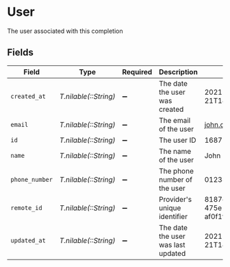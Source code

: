 # User

The user associated with this completion


## Fields

| Field                                | Type                                 | Required                             | Description                          | Example                              |
| ------------------------------------ | ------------------------------------ | ------------------------------------ | ------------------------------------ | ------------------------------------ |
| `created_at`                         | *T.nilable(::String)*                | :heavy_minus_sign:                   | The date the user was created        | 2021-07-21T14:00:00.000Z             |
| `email`                              | *T.nilable(::String)*                | :heavy_minus_sign:                   | The email of the user                | john.doe@company.com                 |
| `id`                                 | *T.nilable(::String)*                | :heavy_minus_sign:                   | The user ID                          | 16873                                |
| `name`                               | *T.nilable(::String)*                | :heavy_minus_sign:                   | The name of the user                 | John Doe                             |
| `phone_number`                       | *T.nilable(::String)*                | :heavy_minus_sign:                   | The phone number of the user         | 0123456789                           |
| `remote_id`                          | *T.nilable(::String)*                | :heavy_minus_sign:                   | Provider's unique identifier         | 8187e5da-dc77-475e-9949-af0f1fa4e4e3 |
| `updated_at`                         | *T.nilable(::String)*                | :heavy_minus_sign:                   | The date the user was last updated   | 2021-07-21T14:00:00.000Z             |